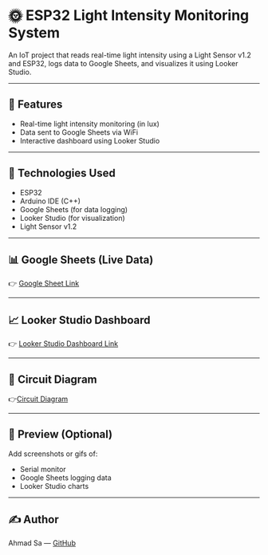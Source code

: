 # 🌞 ESP32 Light Intensity Monitoring System

An IoT project that reads real-time light intensity using a Light Sensor v1.2 and ESP32, logs data to Google Sheets, and visualizes it using Looker Studio.

---

## 📲 Features
- Real-time light intensity monitoring (in lux)
- Data sent to Google Sheets via WiFi
- Interactive dashboard using Looker Studio

---

## 🧠 Technologies Used
- ESP32
- Arduino IDE (C++)
- Google Sheets (for data logging)
- Looker Studio (for visualization)
- Light Sensor v1.2

---

## 📊 Google Sheets (Live Data)
👉 [Google Sheet Link](https://docs.google.com/spreadsheets/d/1mFfE3nsDvZjKTTN40_8owgpNQ77EQW3ZP8EhCwsaSj8/edit?usp=sharing)

---

## 📈 Looker Studio Dashboard
👉 [Looker Studio Dashboard Link](https://lookerstudio.google.com/reporting/9ec89e3e-cd0c-4e49-bb77-3eb3b724426a)


---

## 🔌 Circuit Diagram
👉[Circuit Diagram](https://github.com/your-username/your-repository/raw/main/images/light-sensor-circuit-diagram.png)


---

## 📸 Preview (Optional)
Add screenshots or gifs of:
- Serial monitor
- Google Sheets logging data
- Looker Studio charts

---

## ✍️ Author
Ahmad Sa — [GitHub](https://github.com/ahmadsa08)
